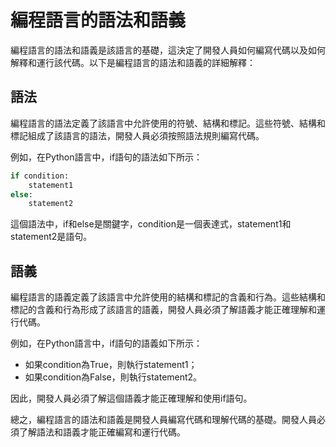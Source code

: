 # 編程語言的語法和語義

編程語言的語法和語義是該語言的基礎，這決定了開發人員如何編寫代碼以及如何解釋和運行該代碼。以下是編程語言的語法和語義的詳細解釋：

## 語法

編程語言的語法定義了該語言中允許使用的符號、結構和標記。這些符號、結構和標記組成了該語言的語法，開發人員必須按照語法規則編寫代碼。

例如，在Python語言中，if語句的語法如下所示：

```py
if condition:
    statement1
else:
    statement2
```

這個語法中，if和else是關鍵字，condition是一個表達式，statement1和statement2是語句。

## 語義

編程語言的語義定義了該語言中允許使用的結構和標記的含義和行為。這些結構和標記的含義和行為形成了該語言的語義，開發人員必須了解語義才能正確理解和運行代碼。

例如，在Python語言中，if語句的語義如下所示：

* 如果condition為True，則執行statement1；
* 如果condition為False，則執行statement2。

因此，開發人員必須了解這個語義才能正確理解和使用if語句。

總之，編程語言的語法和語義是開發人員編寫代碼和理解代碼的基礎。開發人員必須了解語法和語義才能正確編寫和運行代碼。

